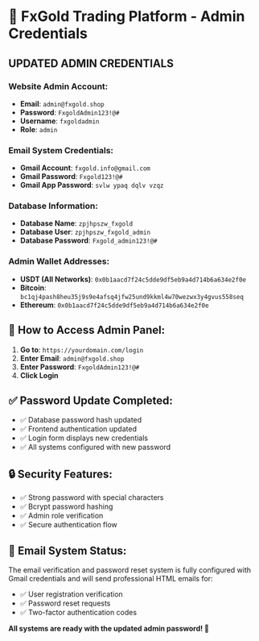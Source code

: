 # 🔐 FxGold Trading Platform - Admin Credentials

## **UPDATED ADMIN CREDENTIALS**

### **Website Admin Account:**
- **Email**: `admin@fxgold.shop`
- **Password**: `FxgoldAdmin123!@#`
- **Username**: `fxgoldadmin`
- **Role**: `admin`

### **Email System Credentials:**
- **Gmail Account**: `fxgold.info@gmail.com`
- **Gmail Password**: `Fxgold123!@#`
- **Gmail App Password**: `svlw ypaq dqlv vzqz`

### **Database Information:**
- **Database Name**: `zpjhpszw_fxgold`
- **Database User**: `zpjhpszw_fxgold_admin`
- **Database Password**: `Fxgold_admin123!@#`

### **Admin Wallet Addresses:**
- **USDT (All Networks)**: `0x0b1aacd7f24c5dde9df5eb9a4d714b6a634e2f0e`
- **Bitcoin**: `bc1qj4pash8heu35j9s9e4afsq4jfw25und9kkml4w70wezwx3y4gvus558seq`
- **Ethereum**: `0x0b1aacd7f24c5dde9df5eb9a4d714b6a634e2f0e`

## 🚀 **How to Access Admin Panel:**

1. **Go to**: `https://yourdomain.com/login`
2. **Enter Email**: `admin@fxgold.shop`
3. **Enter Password**: `FxgoldAdmin123!@#`
4. **Click Login**

## ✅ **Password Update Completed:**

- ✅ Database password hash updated
- ✅ Frontend authentication updated
- ✅ Login form displays new credentials
- ✅ All systems configured with new password

## 🔒 **Security Features:**

- ✅ Strong password with special characters
- ✅ Bcrypt password hashing
- ✅ Admin role verification
- ✅ Secure authentication flow

## 📧 **Email System Status:**
The email verification and password reset system is fully configured with Gmail credentials and will send professional HTML emails for:
- ✅ User registration verification
- ✅ Password reset requests  
- ✅ Two-factor authentication codes

**All systems are ready with the updated admin password! 🎉**